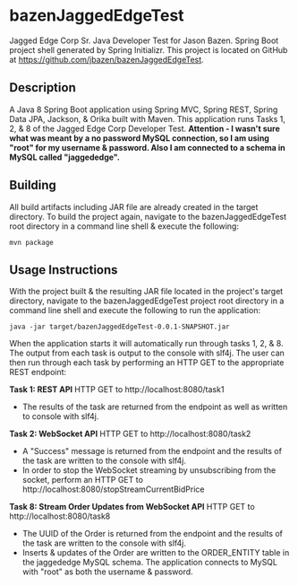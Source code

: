 bazenJaggedEdgeTest
======================
Jagged Edge Corp Sr. Java Developer Test for Jason Bazen.  Spring Boot project shell generated by Spring Initializr.  This project is located on GitHub at https://github.com/jbazen/bazenJaggedEdgeTest.

## Description
A Java 8 Spring Boot application using Spring MVC, Spring REST, Spring Data JPA, Jackson, & Orika built with Maven. This application runs Tasks 1, 2, & 8 of the Jagged Edge Corp Developer Test.  **Attention - I wasn't sure what was meant by a no password MySQL connection, so I am using "root" for my username & password.  Also I am connected to a schema in MySQL called "jaggededge".**

## Building
All build artifacts including JAR file are already created in the target directory.  To build the project again, navigate to the bazenJaggedEdgeTest root directory in a command line shell & execute the following:

```
mvn package
```

## Usage Instructions
With the project built & the resulting JAR file located in the project's target directory, navigate to the bazenJaggedEdgeTest project root directory in a command line shell and execute the following to run the application:

```
java -jar target/bazenJaggedEdgeTest-0.0.1-SNAPSHOT.jar
```

When the application starts it will automatically run through tasks 1, 2, & 8.  The output from each task is output to the console with slf4j.  The user can then run through each task by performing an HTTP GET to the appropriate REST endpoint:

**Task 1: REST API**
HTTP GET to http://localhost:8080/task1
- The results of the task are returned from the endpoint as well as written to console with slf4j.

**Task 2: WebSocket API**
HTTP GET to http://localhost:8080/task2
- A "Success" message is returned from the endpoint and the results of the task are written to the console with slf4j.
- In order to stop the WebSocket streaming by unsubscribing from the socket, perform an HTTP GET to http://localhost:8080/stopStreamCurrentBidPrice

**Task 8: Stream Order Updates from WebSocket API**
HTTP GET to http://localhost:8080/task8
- The UUID of the Order is returned from the endpoint and the results of the task are written to the console with slf4j.
- Inserts & updates of the Order are written to the ORDER_ENTITY table in the jaggededge MySQL schema.  The application connects to MySQL with "root" as both the username & password.
